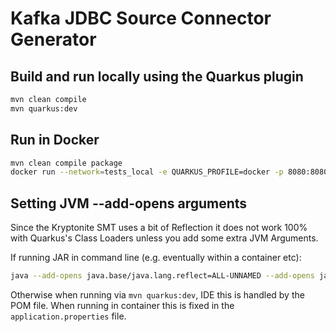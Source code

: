 # Kafka JDBC Source Connector Generator

## Build and run locally using the Quarkus plugin

```sh
mvn clean compile
mvn quarkus:dev
```

## Run in Docker

```sh
mvn clean compile package
docker run --network=tests_local -e QUARKUS_PROFILE=docker -p 8080:8080 ftr3/jdbc-source-connector-generator-app:1.0-SNAPSHOT
```

## Setting JVM --add-opens arguments

Since the Kryptonite SMT uses a bit of Reflection it does not work 100% with Quarkus's Class Loaders unless you add some extra JVM Arguments.

If running JAR in command line (e.g. eventually within a container etc):

```sh
java --add-opens java.base/java.lang.reflect=ALL-UNNAMED --add-opens java.base/java.util=ALL-UNNAMED --add-opens java.base/java.text=ALL-UNNAMED -jar jdbc-source-connector-generator-app/target/quarkus-app/quarkus-run.jar
```

Otherwise when running via `mvn quarkus:dev`, IDE this is handled by the POM file. When running in container this is fixed in the `application.properties` file.
